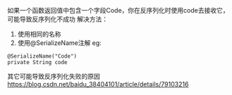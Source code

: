 如果一个函数返回值中包含一个字段Code，你在反序列化时使用code去接收它，可能导致反序列化不成功
解决方法：
1. 使用相同的名称
2. 使用@SerializeName注解 eg:<br>
```
@SerializeName("Code")
private String code
```
其它可能导致反序列化失败的原因<br>
https://blog.csdn.net/baidu_38404101/article/details/79103216
